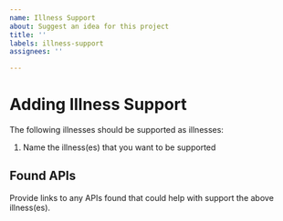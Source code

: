```yaml
---
name: Illness Support
about: Suggest an idea for this project
title: ''
labels: illness-support
assignees: ''

---
```


# Adding Illness Support
The following illnesses should be supported as illnesses:
1. Name the illness(es) that you want to be supported

## Found APIs
Provide links to any APIs found that could help with support the above illness(es).
